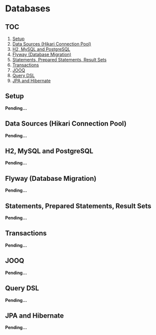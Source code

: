 # Databases

## TOC

1. [Setup](#setup)
1. [Data Sources (Hikari Connection Pool)](#data-sources-hikari-connection-pool)
1. [H2, MySQL and PostgreSQL](#h2-mysql-and-postgresql)
1. [Flyway (Database Migration)](#flyway-database-migration)
1. [Statements, Prepared Statements, Result Sets](#statements-prepared-statements-result-sets)
1. [Transactions](#transactions)
1. [JOOQ](#jooq)
1. [Query DSL](#query-dsl)
1. [JPA and Hibernate](#jpa-and-hibernate)

## Setup

**Pending...**

## Data Sources (Hikari Connection Pool)

**Pending...**

## H2, MySQL and PostgreSQL

**Pending...**

## Flyway (Database Migration)

**Pending...**

## Statements, Prepared Statements, Result Sets

**Pending...**

## Transactions

**Pending...**

## JOOQ

**Pending...**

## Query DSL

**Pending...**

## JPA and Hibernate

**Pending...**

